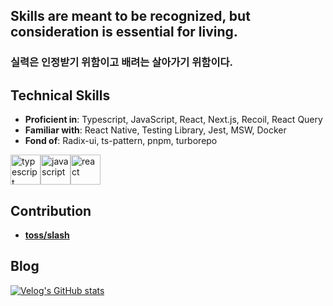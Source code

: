 ## Skills are meant to be recognized, but consideration is essential for living.
### 실력은 인정받기 위함이고 배려는 살아가기 위함이다. 

## Technical Skills
- **Proficient in**: Typescript, JavaScript, React, Next.js, Recoil, React Query
- **Familiar with**: React Native, Testing Library, Jest, MSW, Docker
- **Fond of**: Radix-ui, ts-pattern, pnpm, turborepo

<div style="display:flex;">
  <img src="https://media.giphy.com/media/MhAjImzXlNF5r7m3O5/giphy.gif" alt="typescript" width="48px" height="48px" />
  <img src="https://media.giphy.com/media/ln7z2eWriiQAllfVcn/giphy.gif" alt="javascript" width="48px" height="48px" />
  <img src="https://media.giphy.com/media/eNAsjO55tPbgaor7ma/giphy.gif" alt="react" width="48px" height="48px" />
</div>

## Contribution
- **[toss/slash](https://github.com/toss/slash)**

## Blog
[![Velog's GitHub stats](https://velog-readme-stats.vercel.app/api?name=hhhminme)](https://velog.io/@hhhminme)
